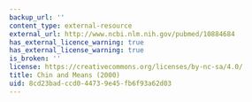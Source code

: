```yaml
---
backup_url: ''
content_type: external-resource
external_url: http://www.ncbi.nlm.nih.gov/pubmed/10884684
has_external_licence_warning: true
has_external_license_warning: true
is_broken: ''
license: https://creativecommons.org/licenses/by-nc-sa/4.0/
title: Chin and Means (2000)
uid: 8cd23bad-ccd0-4473-9e45-fb6f93a62d03
---
```

